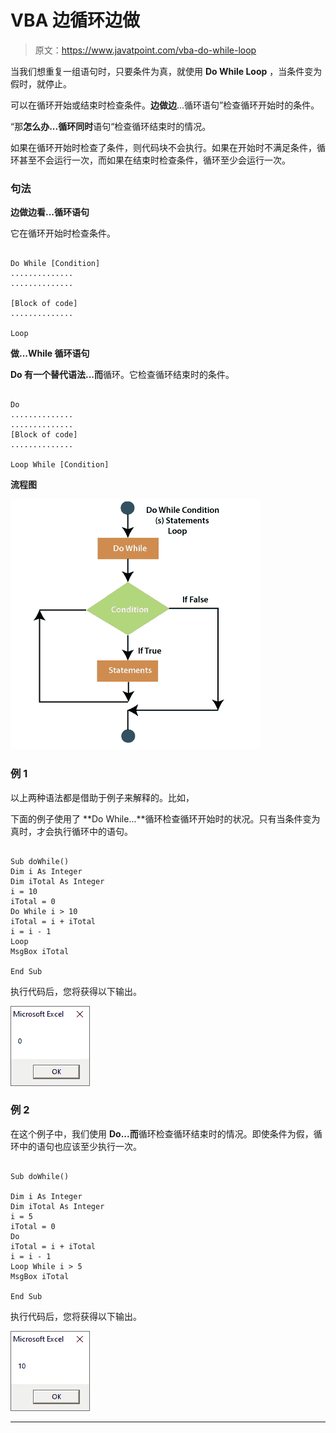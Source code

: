 # VBA 边循环边做

> 原文：<https://www.javatpoint.com/vba-do-while-loop>

当我们想重复一组语句时，只要条件为真，就使用 **Do While Loop** ，当条件变为假时，就停止。

可以在循环开始或结束时检查条件。**边做边**...循环语句”检查循环开始时的条件。

“那**怎么办...循环同时**语句“检查循环结束时的情况。

如果在循环开始时检查了条件，则代码块不会执行。如果在开始时不满足条件，循环甚至不会运行一次，而如果在结束时检查条件，循环至少会运行一次。

### 句法

**边做边看...循环语句**

它在循环开始时检查条件。

```vba

Do While [Condition]
..............
..............

[Block of code]
..............

Loop

```

**做...While 循环语句**

**Do 有一个替代语法...而**循环。它检查循环结束时的条件。

```vba

Do
..............
..............
[Block of code]
..............

Loop While [Condition]

```

**流程图**

![VBA Do While Loop](img/7b39f9acdee7fba09978598afd4f577c.png)

### 例 1

以上两种语法都是借助于例子来解释的。比如，

下面的例子使用了 **Do While...**循环检查循环开始时的状况。只有当条件变为真时，才会执行循环中的语句。

```vba

Sub doWhile()
Dim i As Integer
Dim iTotal As Integer
i = 10
iTotal = 0
Do While i > 10
iTotal = i + iTotal
i = i - 1
Loop
MsgBox iTotal

End Sub

```

执行代码后，您将获得以下输出。

![VBA Do While Loop](img/ead952159f926243436b287252bd88a6.png)

### 例 2

在这个例子中，我们使用 **Do...而**循环检查循环结束时的情况。即使条件为假，循环中的语句也应该至少执行一次。

```vba

Sub doWhile()

Dim i As Integer
Dim iTotal As Integer
i = 5
iTotal = 0
Do
iTotal = i + iTotal
i = i - 1
Loop While i > 5
MsgBox iTotal

End Sub

```

执行代码后，您将获得以下输出。

![VBA Do While Loop](img/b4c5775161ff6b06093f22ffd08993ee.png)

* * *
